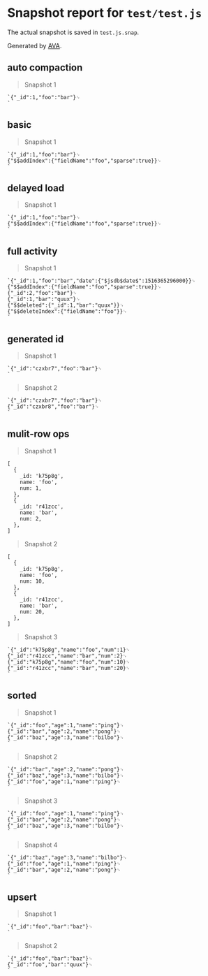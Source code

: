 # Snapshot report for `test/test.js`

The actual snapshot is saved in `test.js.snap`.

Generated by [AVA](https://ava.li).

## auto compaction

> Snapshot 1

    `{"_id":1,"foo":"bar"}␊
    `

## basic

> Snapshot 1

    `{"_id":1,"foo":"bar"}␊
    {"$$addIndex":{"fieldName":"foo","sparse":true}}␊
    `

## delayed load

> Snapshot 1

    `{"_id":1,"foo":"bar"}␊
    {"$$addIndex":{"fieldName":"foo","sparse":true}}␊
    `

## full activity

> Snapshot 1

    `{"_id":1,"foo":"bar","date":{"$jsdb$date$":1516365296000}}␊
    {"$$addIndex":{"fieldName":"foo","sparse":true}}␊
    {"_id":2,"foo":"bar"}␊
    {"_id":1,"bar":"quux"}␊
    {"$$deleted":{"_id":1,"bar":"quux"}}␊
    {"$$deleteIndex":{"fieldName":"foo"}}␊
    `

## generated id

> Snapshot 1

    `{"_id":"czxbr7","foo":"bar"}␊
    `

> Snapshot 2

    `{"_id":"czxbr7","foo":"bar"}␊
    {"_id":"czxbr8","foo":"bar"}␊
    `

## mulit-row ops

> Snapshot 1

    [
      {
        _id: 'k75p8g',
        name: 'foo',
        num: 1,
      },
      {
        _id: 'r41zcc',
        name: 'bar',
        num: 2,
      },
    ]

> Snapshot 2

    [
      {
        _id: 'k75p8g',
        name: 'foo',
        num: 10,
      },
      {
        _id: 'r41zcc',
        name: 'bar',
        num: 20,
      },
    ]

> Snapshot 3

    `{"_id":"k75p8g","name":"foo","num":1}␊
    {"_id":"r41zcc","name":"bar","num":2}␊
    {"_id":"k75p8g","name":"foo","num":10}␊
    {"_id":"r41zcc","name":"bar","num":20}␊
    `

## sorted

> Snapshot 1

    `{"_id":"foo","age":1,"name":"ping"}␊
    {"_id":"bar","age":2,"name":"pong"}␊
    {"_id":"baz","age":3,"name":"bilbo"}␊
    `

> Snapshot 2

    `{"_id":"bar","age":2,"name":"pong"}␊
    {"_id":"baz","age":3,"name":"bilbo"}␊
    {"_id":"foo","age":1,"name":"ping"}␊
    `

> Snapshot 3

    `{"_id":"foo","age":1,"name":"ping"}␊
    {"_id":"bar","age":2,"name":"pong"}␊
    {"_id":"baz","age":3,"name":"bilbo"}␊
    `

> Snapshot 4

    `{"_id":"baz","age":3,"name":"bilbo"}␊
    {"_id":"foo","age":1,"name":"ping"}␊
    {"_id":"bar","age":2,"name":"pong"}␊
    `

## upsert

> Snapshot 1

    `{"_id":"foo","bar":"baz"}␊
    `

> Snapshot 2

    `{"_id":"foo","bar":"baz"}␊
    {"_id":"foo","bar":"quux"}␊
    `

